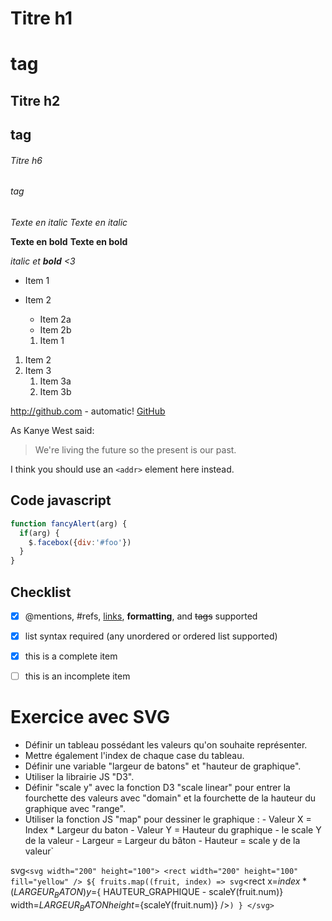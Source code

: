 # Titre h1 <h1> tag
## Titre h2 <h2> tag
###### Titre h6 <h6> tag


*Texte en italic*
_Texte en italic_

**Texte en bold**
__Texte en bold__

_italic et **bold** <3_


* Item 1
* Item 2
  * Item 2a
  * Item 2b
  
  
  1. Item 1
1. Item 2
1. Item 3
   1. Item 3a
   1. Item 3b
   

http://github.com - automatic!
[GitHub](http://github.com)


As Kanye West said:

> We're living the future so
> the present is our past.



I think you should use an
`<addr>` element here instead.


## Code javascript
```javascript
function fancyAlert(arg) {
  if(arg) {
    $.facebox({div:'#foo'})
  }
}
```

## Checklist
- [x] @mentions, #refs, [links](), **formatting**, and <del>tags</del> supported
- [x] list syntax required (any unordered or ordered list supported)
- [x] this is a complete item
- [ ] this is an incomplete item



# Exercice avec SVG
* Définir un tableau possédant les valeurs qu'on souhaite représenter.
* Mettre également l'index de chaque case du tableau.
* Définir une variable "largeur de batons" et "hauteur de graphique".
* Utiliser la librairie JS "D3".
* Définir "scale y" avec la fonction D3 "scale linear" pour entrer la fourchette des valeurs avec "domain" et la fourchette de la hauteur du graphique avec "range".
* Utiliser la fonction JS "map" pour dessiner le graphique : - Valeur X = Index * Largeur du baton - Valeur Y = Hauteur du graphique - le scale Y de la valeur - Largeur = Largeur du bâton - Hauteur = scale y de la valeur`

svg`<svg
  width="200"
  height="100">
  <rect width="200" height="100" fill="yellow" />
  ${
    fruits.map((fruit, index) => svg`<rect
      x=${index * (LARGEUR_BATON)}
      y=${ HAUTEUR_GRAPHIQUE -  scaleY(fruit.num)}
      width=${LARGEUR_BATON}
      height=${scaleY(fruit.num)}
      />`)
  }
</svg>`
